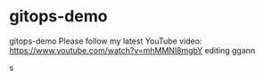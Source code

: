# gitops-demo
gitops-demo 
Please follow my latest YouTube video: https://www.youtube.com/watch?v=mhMMNl8mgbY
editing 
ggann
  
   
 
 
s
